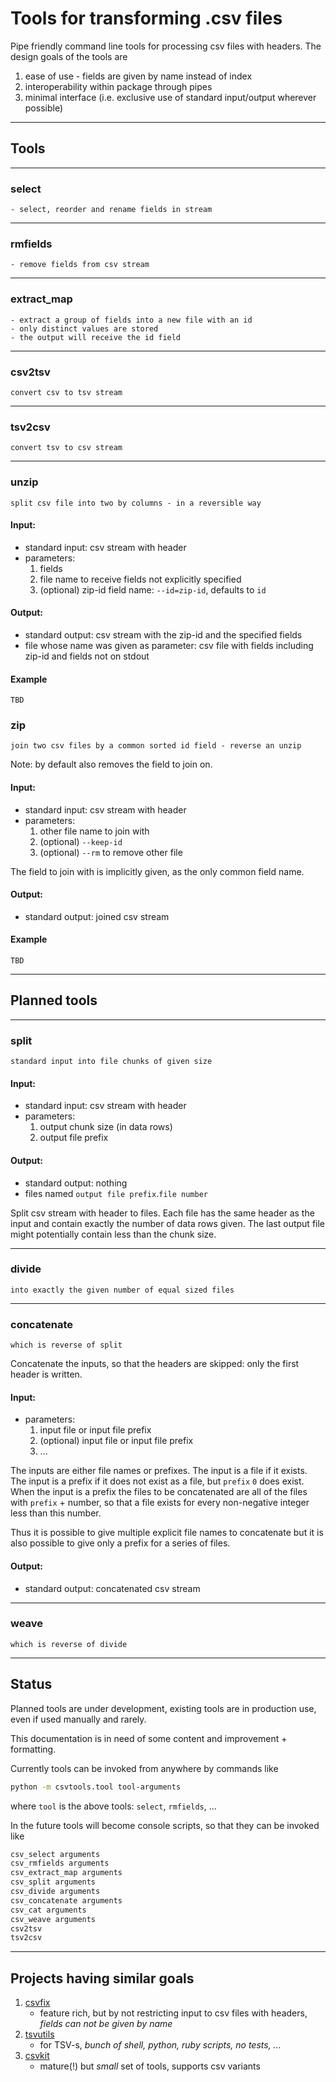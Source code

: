 # Tools for transforming .csv files

Pipe friendly command line tools for processing csv files with headers.
The design goals of the tools are

1. ease of use - fields are given by name instead of index
1. interoperability within package through pipes
1. minimal interface (i.e. exclusive use of standard input/output wherever possible)


------------------
## Tools

------------------
### select

    - select, reorder and rename fields in stream


------------------
### rmfields

    - remove fields from csv stream


------------------
### extract_map

    - extract a group of fields into a new file with an id
    - only distinct values are stored
    - the output will receive the id field


------------------
### csv2tsv
    convert csv to tsv stream


------------------
### tsv2csv
    convert tsv to csv stream


------------------
### unzip
    split csv file into two by columns - in a reversible way

#### Input:

- standard input: csv stream with header
- parameters:
    1. fields
    2. file name to receive fields not explicitly specified
    3. (optional) zip-id field name: `--id=zip-id`, defaults to `id`

#### Output:

- standard output: csv stream with the zip-id and the specified fields
- file whose name was given as parameter: csv file with fields including
  zip-id and fields not on stdout

#### Example
    TBD


### zip
    join two csv files by a common sorted id field - reverse an unzip

Note: by default also removes the field to join on.

#### Input:

- standard input: csv stream with header
- parameters:
    1. other file name to join with
    2. (optional) `--keep-id`
    3. (optional) `--rm` to remove other file

The field to join with is implicitly given, as the only common field name.

#### Output:

- standard output: joined csv stream

#### Example
    TBD


------------------
## Planned tools


------------------
### split
    standard input into file chunks of given size

#### Input:

- standard input: csv stream with header
- parameters:
    1. output chunk size (in data rows)
    2. output file prefix

#### Output:

- standard output: nothing
- files named `output file prefix`.`file number`

Split csv stream with header to files.
Each file has the same header as the input and contain exactly the number of
data rows given.
The last output file might potentially contain less than the chunk size.


------------------
### divide
    into exactly the given number of equal sized files


------------------
### concatenate
    which is reverse of split

Concatenate the inputs, so that the headers are skipped: only the first
header is written.

#### Input:

- parameters:
    1. input file or input file prefix
    2. (optional) input file or input file prefix
    3. ...

The inputs are either file names or prefixes.
The input is a file if it exists.
The input is a prefix if it does not exist as a file, but `prefix` `0`
does exist.
When the input is a prefix the files to be concatenated are all of
the files with `prefix` + number, so that a file exists for every
non-negative integer less than this number.

Thus it is possible to give multiple explicit file names to concatenate
but it is also possible to give only a prefix for a series of files.

#### Output:

- standard output: concatenated csv stream


------------------
### weave
    which is reverse of divide


------------------
## Status

Planned tools are under development, existing tools are in production
use, even if used manually and rarely.

This documentation is in need of some content and improvement + formatting.

Currently tools can be invoked from anywhere by commands like

```sh
python -m csvtools.tool tool-arguments
```

where `tool` is the above tools: `select`, `rmfields`, ...

In the future tools will become console scripts, so that they can be invoked like

```sh
csv_select arguments
csv_rmfields arguments
csv_extract_map arguments
csv_split arguments
csv_divide arguments
csv_concatenate arguments
csv_cat arguments
csv_weave arguments
csv2tsv
tsv2csv
```

------------------
## Projects having similar goals

1. [csvfix](https://code.google.com/p/csvfix/)
   - feature rich, but by not restricting input to csv files with headers,
     *fields can not be given by name*
1. [tsvutils](https://github.com/brendano/tsvutils)
   - for TSV-s, *bunch of shell, python, ruby scripts, no tests, ...*
1. [csvkit](https://github.com/onyxfish/csvkit)
   - mature(!) but *small* set of tools, supports csv variants

